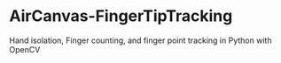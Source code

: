 # AirCanvas-FingerTipTracking
Hand isolation, Finger counting, and finger point tracking in Python with OpenCV
